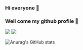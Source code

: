 ### Hi everyone 🙌
### Well come my github profile 👋
<a href="https://blog.naver.com/dhwndud980" target="_blank"><img src="https://img.shields.io/badge/blog-90EE90?style=plastic&logo=naver&logoColor=000000"/></a>
<a href="https://github.com/JuYeong17" target="_blank"><img src="https://img.shields.io/badge/github-00000000?style=plastic&logo=github&logoColor=FFFFFF"/></a>

![Anurag's GitHub stats](https://github-readme-stats.vercel.app/api?username=JuYeong17&show_icons=true&theme=radical)
<!--
**JuYeong17/JuYeong17** is a ✨ _special_ ✨ repository because its `README.md` (this file) appears on your GitHub profile.

Here are some ideas to get you started:

- 🔭 I’m currently working on ...
- 🌱 I’m currently learning ...
- 👯 I’m looking to collaborate on ...
- 🤔 I’m looking for help with ...
- 💬 Ask me about ...
- 📫 How to reach me: ...
- 😄 Pronouns: ...
- ⚡ Fun fact: ...
-->
